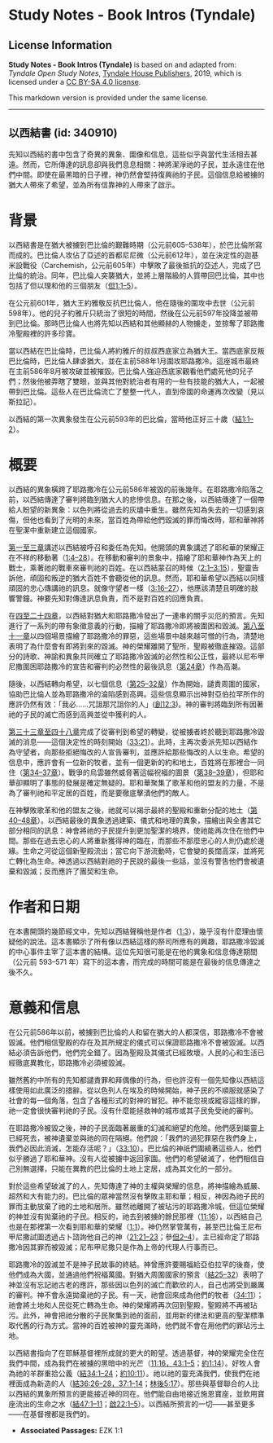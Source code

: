 # Study Notes - Book Intros (Tyndale)

## License Information

**Study Notes - Book Intros (Tyndale)** is based on and adapted from: _Tyndale Open Study Notes_, [Tyndale House Publishers](https://tyndaleopenresources.com/), 2019, which is licensed under a [CC BY-SA 4.0 license](https://creativecommons.org/licenses/by-sa/4.0/legalcode.en).

This markdown version is provided under the same license.



--------------------------------

## 以西結書 (id: 340910)

先知以西結的書中包含了奇異的異象、圖像和信息，這些似乎與當代生活相去甚遠。然而，它所傳達的訊息卻與我們息息相關：神將潔淨祂的子民，並永遠住在他們中間。即使在最黑暗的日子裡，神仍然會堅持復興祂的子民。這個信息給被擄的猶大人帶來了希望，並為所有信靠神的人帶來了啟示。

背景
==

以西結書是在猶大被擄到巴比倫的艱難時期（公元前605–538年），於巴比倫所寫而成的。巴比倫人攻佔了亞述的首都尼尼微（公元前612年），並在決定性的迦基米設戰役（Carchemish，公元前605年）中擊敗了最後抵抗的亞述人，完成了巴比倫的統治。同年，巴比倫人突襲猶大，並將上層階級的人質帶回巴比倫，其中也包括了但以理和他的三個朋友（[但1:1–5](https://ref.ly/Dan1:1-Dan1:5)）。

在公元前601年，猶大王約雅敬反抗巴比倫人，他在隨後的圍攻中去世（公元前598年）。他的兒子約雅斤只統治了很短的時間，然後在公元前597年投降並被帶到巴比倫。那時巴比倫人也將先知以西結和其他顯赫的人物擄走，並掠奪了耶路撒冷聖殿裡的許多珍寶。

當以西結在巴比倫時，巴比倫人將約雅斤的叔叔西底家立為猶大王。當西底家反叛巴比倫時，巴比倫人肆虐猶大，並在主前588年1月圍攻耶路撒冷。這座城市最終在主前586年8月被攻破並被摧毀。巴比倫人強迫西底家觀看他們處死他的兒子們；然後他被弄瞎了雙眼，並與其他對統治者有用的一些有技能的猶大人，一起被帶到巴比倫。這些人在巴比倫流亡了整整一代人，直到帝國的命運再次改變（見以斯拉記）。

以西結的第一次異象發生在公元前593年的巴比倫，當時他正好三十歲（[結1:1–2](https://ref.ly/Ezek1:1-Ezek1:2)）。

概要
==

以西結的異象橫跨了耶路撒冷在公元前586年被毀的前後幾年。在耶路撒冷陷落之前，以西結傳達了審判將臨到猶大人的悲慘信息。在那之後，以西結傳達了一個帶給人盼望的新異象：以色列將從過去的灰燼中重生。雖然先知為失去的一切感到哀傷，但他也看到了光明的未來，當百姓為帶給他們毀滅的罪而悔改時，耶和華神將在聖潔中重新建立這個國家。

[第一至三章](https://ref.ly/Ezek1:1-Ezek3:27)講述以西結被呼召和委任為先知。他開頭的異象講述了耶和華的榮耀正在不祥的移動著（[1:4–28](https://ref.ly/Ezek1:4-Ezek1:28)）。在移動和審判的景象中，描繪了耶和華神作為天上的戰士，乘著祂的戰車來審判祂的百姓。在以西結蒙召的時候（[2:1–3:15](https://ref.ly/Ezek2:1-Ezek3:15)），聖靈告訴他，頑固和叛逆的猶大百姓不會聽從他的訊息。然而，耶和華希望以西結以同樣頑固的忠心傳講祂的訊息。就像守望者一樣（[3:16–27](https://ref.ly/Ezek3:16-Ezek3:27)），他應該清楚且明確的敲響警鐘。神要先知對傳達訊息負責，而不是對百姓的回應負責。

在[四至二十四章](https://ref.ly/Ezek4:1-Ezek24:27)，以西結對猶大和耶路撒冷發出了一連串的關乎災厄的預言。先知進行了一系列的帶有象徵意義的行動，描繪了耶路撒冷即將被圍困和毀滅。[第八至十一章](https://ref.ly/Ezek8:1-Ezek11:25)以四個場景描繪了耶路撒冷的罪惡，這些場景中越來越可憎的行為，清楚地表明了為什麼會有即將到來的毀滅。神的榮耀離開了聖所，聖殿被徹底摧毀。這部分的詩歌、神諭和異象共同確立了耶路撒冷毀滅的必然性和公正性，最終以尼布甲尼撒圍困耶路撒冷的宣告和審判的必然性的最後訊息（[第24章](https://ref.ly/Ezek24:1-Ezek24:27)）作為高潮。

隨後，以西結轉向希望，以七個信息（[第25–32章](https://ref.ly/Ezek25:1-Ezek32:32)）作為開始，譴責周圍的國家，協助巴比倫人並為耶路撒冷的淪陷感到高興。這些信息顯示出神對亞伯拉罕所作的應許仍然有效：「我必……咒詛那咒詛你的人」([創12:3](https://ref.ly/Gen12:3))。神的審判將臨到所有因著祂的子民的滅亡而感到高興並從中獲利的人。

[第三十三章至四十八章](https://ref.ly/Ezek33:1-Ezek48:35)完成了從審判到希望的轉變，從被擄者終於聽到耶路撒冷毀滅的消息——這個決定性的時刻開始（[33:21](https://ref.ly/Ezek33:21)）。此時，主再次委派先知以西結作為守望者，向那些拒絕悔改的人宣告審判，並應許給那些悔改的人以生命。希望的信息中，應許會有一位新的牧者，並有一個更新的約和地土，百姓將在那裡合一同住（[第34–37章](https://ref.ly/Ezek34:1-Ezek37:28)）。戰爭的烏雲雖然威脅著這幅祝福的圖景（[第38–39章](https://ref.ly/Ezek38:1-Ezek39:29)），但耶和華卻顯明了事態的發展是確定無疑的。耶和華聚集了歌革和他的盟友的力量，不是為了審判祂和平定居的百姓，而是要徹底擊潰他們的敵人。

在神擊敗歌革和他的盟友之後，祂就可以揭示最終的聖殿和重新分配的地土（[第40–48章](https://ref.ly/Ezek40:1-Ezek48:35)）。以西結最後的異象透過建築、儀式和地理的異象，描繪出與全書其它部分相同的訊息：神會將祂的子民提升到更加聖潔的境界，使祂能再次住在他們中間。那些在過去忠心的人將重新獲得神的臨在，而那些不那麼忠心的人則仍處於邊緣。生命之河從這個新聖殿流出；當它向下游流動時，它會變的長闊高深，並將死亡轉化為生命。神透過以西結對祂的子民說的最後一些話，並沒有警告他們會被遺棄和毀滅；反而應許了團契和生命。

作者和日期
=====

在本書開頭的幾節經文中，先知以西結聲稱他是作者（[1:3](https://ref.ly/Ezek1:3)），幾乎沒有什麼理由懷疑他的說法。這本書顯示了所有像以西結這樣的祭司所應有的興趣，耶路撒冷毀滅的中心事件主宰了這本書的結構。這位先知很可能是在他的異象和信息傳達期間（公元前 593–571 年）寫下的這本書，而完成的時間可能是在最後的信息傳達之後不久。

意義和信息
=====

在公元前586年以前，被擄到巴比倫的人和留在猶大的人都深信，耶路撒冷不會被毀滅。他們相信聖殿的存在及其所規定的儀式可以保證耶路撒冷不會被毀滅。以西結必須告訴他們，他們完全錯了。因為聖殿及其儀式已經敗壞，人民的心和生活已經徹底異教化，耶路撒冷必須被毀滅。

雖然舊約中所有的先知都譴責罪和拜偶像的行為，但也許沒有一個先知像以西結這樣使用如此廣泛的措辭。從以色列人在埃及的時候開始，神子民的不順服就感染了社會的每一個角落，包含了各種形式的對神的冒犯。神不能忽視或縱容這樣的罪，祂一定會很快審判祂的子民。沒有什麼能拯救神的城市或其子民免受祂的審判。

在耶路撒冷被毀之後，神的子民面臨著嚴重的幻滅和絕望的危險。他們感到屬靈上已經死去，被神遺棄並與祂的同在隔絕。他們說：「我們的過犯罪惡在我們身上，我們必因此消滅，怎能存活呢？」（[33:10](https://ref.ly/Ezek33:10)）。巴比倫的神祇們圍繞著這些人，他們似乎勝過了耶和華神。沒有人從被擄中返回家園。他們的希望破滅了，他們相信自己別無選擇，只能在異教的巴比倫的土地上定居，成為其文化的一部分。

對於這些希望破滅了的人，先知傳達了神的主權與榮耀的信息，將神描繪為威嚴、超然和大有能力的。巴比倫的眾神當然沒有擊敗主耶和華；相反，神因為祂子民的罪而主動放棄了祂的土地和居所。雖然祂離開了被玷污的耶路撒冷城，但這位榮耀的神並沒有拋棄祂的子民。相反的，祂去到被擄的餘民那裡（[11:16](https://ref.ly/Ezek11:16)），以西結自己也是在那裡第一次看到耶和華的榮耀（[1:1](https://ref.ly/Ezek1:1)）。神仍然掌管萬有，甚至巴比倫王尼布甲尼撒試圖透過占卜諮詢他自己的神（[21:21–23](https://ref.ly/Ezek21:21-Ezek21:23)；參[但2–4](https://ref.ly/Dan2:1-Dan4:37)）。主已經命定了耶路撒冷因其罪而被毀滅；尼布甲尼撒只是作為上帝的代理人行事而已。

耶路撒冷的毀滅並不是神子民故事的終結。神曾應許要賜福給亞伯拉罕的後裔，使他們成為大國，並通過他們祝福萬國。對猶大周圍國家的預言（[結25–32](https://ref.ly/Ezek25:1-Ezek32:32)）表明了神並沒有忘記祂古老的應許，那些因以色列的滅亡而歡欣的人，自己也將受到嚴厲的審判。神不會永遠拋棄祂的子民。有一天，祂會回來成為他們的牧者（[34:11](https://ref.ly/Ezek34:11)）；祂會將土地和人民從死亡轉為生命。神的榮耀將再次回到聖殿，聖殿將不再被玷污。此外，神會把祂分散的子民聚集到祂的面前，並用新的律法和更高的聖潔標準取代舊的行為方式。當神的百姓被神的靈充滿時，他們就不會在用他們的罪玷污土地。

以西結書指向了在耶穌基督裡所成就的更大的盼望。透過基督，神的榮耀完全住在我們中間，成為我們在被擄的黑暗中的光芒（[11:16，](https://ref.ly/Ezek11:16)[43:1–5](https://ref.ly/Ezek43:1-Ezek43:5)；[約1:14](https://ref.ly/John1:14)）。好牧人會為祂的羊群重拾公義（[結34:1–24](https://ref.ly/Ezek34:1-Ezek34:24)；[約10:11](https://ref.ly/John10:11)）。祂以祂的靈充滿我們，使我們在祂裡面成為新造的人（[結36:26–28，](https://ref.ly/Ezek36:26-Ezek36:28)[37:1–14](https://ref.ly/Ezek37:1-Ezek37:14)；[林後5:17](https://ref.ly/2Cor5:17)）。那些與基督聯合的人比以西結的異象所預言的更能接近神的同在。他們能自由地接近施恩寶座，並飲用寶座流出的生命之水（[結47:1–11](https://ref.ly/Ezek47:1-Ezek47:11)；[啟22:1–5](https://ref.ly/Rev22:1-Rev22:5)）。以西結所預言的一切——甚至更多——在基督裡都是我們的。

* **Associated Passages:** EZK 1:1

